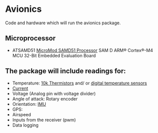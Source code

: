 # Avionics
Code and hardware which will run the avionics package.

## Microprocessor
- ATSAMD51 [MicroMod SAMD51 Processor](https://www.digikey.com/en/products/detail/DEV-16791/1568-DEV-16791-ND/13282893?itemSeq=352912560) SAM D ARM® Cortex®-M4 MCU 32-Bit Embedded Evaluation Board

## The package will include readings for:
- Temperature: [10k Thermistors](https://www.digikey.com/en/products/detail/MF52A2103J3470/317-1258-ND/1191033?itemSeq=352912458) and/ or [digital temperature sensors](https://www.adafruit.com/product/1782?gclid=Cj0KCQiAx9mABhD0ARIsAEfpavTrRpLu3mh6pQtUoUhwfdHJb2bvFCE8ZoAFT9-lS7LuWngm052WwCQaAsf0EALw_wcB)
- [Current](https://www.sparkfun.com/products/16408)
- Voltage (Analog pin with voltage divider)
- Angle of attack: Rotary encoder
- Orientation: [IMU](https://www.sparkfun.com/products/14686)
- GPS: 
- Airspeed
- Inputs from the receiver (pwm)
- Data logging

